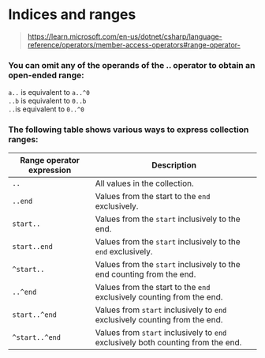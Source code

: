 ﻿# Indices and ranges
> https://learn.microsoft.com/en-us/dotnet/csharp/language-reference/operators/member-access-operators#range-operator-

### You can omit any of the operands of the .. operator to obtain an open-ended range:</br>
`a..` is equivalent to `a..^0`</br>
`..b` is equivalent to `0..b`</br>
`..`is equivalent to `0..^0`</br>

### The following table shows various ways to express collection ranges:</br>

| Range operator expression | Description |
| --- | ----------- |
| `..` | All values in the collection. |
| `..end` | Values from the start to the `end` exclusively. |
| `start..` | Values from the `start` inclusively to the end. |
| `start..end` | Values from the `start` inclusively to the `end` exclusively. |
| `^start..` | Values from the `start` inclusively to the end counting from the end. |
| `..^end` | Values from the start to the `end` exclusively counting from the end. |
| `start..^end` | Values from `start` inclusively to `end` exclusively counting from the end. |
| `^start..^end` | Values from `start` inclusively to `end` exclusively both counting from the end. |